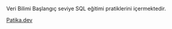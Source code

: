 Veri Bilimi Başlangıç seviye SQL eğitimi pratiklerini içermektedir.  

[Patika.dev](www.patika.dev)
